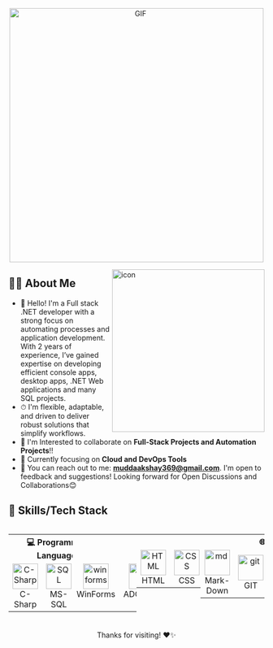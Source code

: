<p align="center">
  <img src="https://your-custom-gif-url.gif" alt="GIF" width="500"/>
</p>

<img src="https://techstack-generator.vercel.app/prettier-icon.svg" alt="icon" width="300" height="320" align="right"/>

## 👨‍💻 About Me

- 👋 Hello! I'm a Full stack .NET developer with a strong focus on automating processes and application development. With 2 years of experience, I’ve gained expertise on developing efficient console apps, desktop apps, .NET Web applications and many SQL projects.
- ⏱ I'm flexible, adaptable, and driven to deliver robust solutions that simplify workflows.
- 👯 I'm Interested to collaborate on **Full-Stack Projects and Automation Projects**!!
- 🌱 Currently focusing on **Cloud and DevOps Tools**
- 💬 You can reach out to me: **muddaakshay369@gmail.com**. I'm open to feedback and suggestions! Looking forward for Open Discussions and Collaborations😊

## 🚀 Skills/Tech Stack

<div style="display: flex; justify-content: space-between;">
<table>
  <!-- Programming Languages -->
  <tr>
    <th colspan="10">💻 Programming Languages</th>
  </tr>
  <tr>
    <td align="center">
      <img src="https://techstack-generator.vercel.app/csharp-icon.svg" alt="C-Sharp" width="50" height="50" />
      <br>C-Sharp
    </td>
    <td align="center">
      <img src="https://img.icons8.com/?size=100&id=laYYF3dV0Iew&format=png&color=000000" alt="SQL" width="50" height="50" />
      <br>MS-SQL
    </td>
    <td align="center">
      <img src="https://skillicons.dev/icons?i=go" alt="go" width="50" height="50" />
      <br>Go-Lang
    </td>
  </tr>
</table>
  
  <table height="160">
  <!-- Frameworks and Libraries -->
  <tr>
    <th colspan="10">🛠 Frameworks & Libraries</th>
  </tr>
  <tr>
    <td align="center">
      <img src="https://i.pinimg.com/originals/45/1c/3e/451c3e4fab9236c8166ba774b715bd2c.png" alt="winforms" width="50" height="50" />
      <br>WinForms
    </td>
    <td align="center">
      <img src="https://images.javatpoint.com/ado/images/ado-net-tutorial.jpg" width="50" height="50" alt="ado" />
      <br>ADO.NET
    </td>
    <td align="center">
      <img src="https://avatars.githubusercontent.com/u/83077457?v=4" width="50" height="50" alt="dapper" />
      <br>Dapper
    </td>
    <td align="center">
      <img src="https://codeopinion.com/wp-content/uploads/2017/10/Bitmap-MEDIUM_Entity-Framework-Core-Logo_2colors_Square_Boxed_RGB.png" alt="efcore" width="50" height="50" />
      <br>Entity Framework Core
    </td>
    <td align="center"  width="100">
      <img src="https://encrypted-tbn0.gstatic.com/images?q=tbn:ANd9GcTcz1M1tFjwgc0dfWA_Ci46k9QcIKJbiP_2S4EYsZ3gP8PMkDrXUZM8mOhjvlUbBQb-VCQ&usqp=CAU" 
        width="50" height="50" alt="webapi" />
      <br>Web API
    </td>
    <td align="center">
      <img src="https://user-images.githubusercontent.com/25181517/186711335-a3729606-5a78-4496-9a36-06efcc74f800.png" width="50" height="50" alt="swagger" />
      <br>Swagger
    </td>
    <td align="center">
      <img src="https://skillicons.dev/icons?i=dotnet" width="50" height="50" alt="core" />
      <br>ASP.NET Core
    </td>
    <td align="center">
      <img src="https://codeopinion.com/wp-content/uploads/2017/06/Bitmap-MEDIUM_ASP.NET-Core-MVC-Logo_2colors_Square_Boxed_RGB.png" width="50" height="50" alt="mvc" />
      <br>.NET Core MVC
    </td>
    <td align="center">
      <img src="https://upload.wikimedia.org/wikipedia/commons/d/d0/Blazor.png" width="50" height="50" alt="blazor" />
      <br>Blazor
    </td>
    <td align="center">
      <img src="https://skillicons.dev/icons?i=wasm" width="50" height="50" alt="wasm" />
      <br>Blazor WASM
    </td>
  </tr>
  </table>

  <table>
  <!-- Front-End -->
  <tr>
    <th colspan="10"> 🎨 Front-End</th>
  </tr>
  <tr>
    <td align="center" width="75" height="75">
      <img src="https://skillicons.dev/icons?i=html" width="50" height="50" alt="HTML" />
      <br>HTML
    </td>
    <td align="center" width="75" height="75">
      <img src="https://skillicons.dev/icons?i=css" alt="CSS" width="50" height="50" />
      <br>CSS
    </td>
    <td align="center" width="75" height="75">
      <img src="https://skillicons.dev/icons?i=bootstrap" width="50" height="50" alt="Bootstrap" />
      <br>Bootstrap
    </td>
    <td align="center" width="75" height="75">
      <img src="https://techstack-generator.vercel.app/sass-icon.svg" width="50" height="50" alt="Sas" />
      <br>SASS
    </td>
    <td align="center" width="75" height="75">
      <img src="https://techstack-generator.vercel.app/js-icon.svg" width="50" height="50" alt="Js" />
      <br>Javascript
    </td>
    <td align="center" width="75" height="75">
      <img src="https://skillicons.dev/icons?i=jquery" width="50" height="50" alt="jquery" />
      <br>JQuery
    </td>
    <td align="center" width="75" height="75">
      <img src="https://icon-library.com/images/ajax-icon/ajax-icon-7.jpg" width="50" height="50" alt="ajax" />
      <br>AJAX
    </td>
    <td align="center" width="75" height="75">
      <img src="https://techstack-generator.vercel.app/ts-icon.svg" width="50" height="50" alt="ts" />
      <br>Typescript
    </td>
    <td align="center" width="75" height="75">
      <img src="https://skillicons.dev/icons?i=angular" width="50" height="50" alt="Angular" />
      <br>Angular
    </td>
    <td align="center" width="75" height="75">
      <img src="https://techstack-generator.vercel.app/react-icon.svg" width="50" height="50" alt="react" />
      <br>React
    </td>
  </tr>
  </table>
  
  <table>
  <!-- Other Tools and Technologies -->
  <tr>
    <th colspan="10">🌐 Other Tools & Technologies</th>
  </tr>
  <tr>
    <td align="center" width="120" height="75">
      <img src="https://skillicons.dev/icons?i=markdown" width="50" height="50" alt="md" />
      <br>Mark-Down
    </td>
    <td align="center" width="75" height="75">
      <img src="https://skillicons.dev/icons?i=git" width="50" height="50" alt="git" />
      <br>GIT
    </td>
    <td align="center" width="75" height="75">
      <img src="https://skillicons.dev/icons?i=github" width="50" height="50" alt="github" />
      <br>GitHub
    </td>
    <td align="center" width="75" height="75">
      <img src="https://avatars.githubusercontent.com/u/84194169?v=4" width="50" height="50" alt="jwt" />
      <br>JWT
    </td>
    <td align="center" width="100" height="75">
      <img src="https://skillicons.dev/icons?i=postman" width="50" height="50" alt="postman" />
      <br>Post Man
    </td>
    <td align="center" width="75" height="75">
      <img src="https://techstack-generator.vercel.app/aws-icon.svg" width="50" height="50" alt="aws" />
      <br>AWS
    </td>
    <td align="center" width="75" height="75">
      <img src="https://skillicons.dev/icons?i=azure" width="50" height="50" alt="azure" />
      <br>Azure
    </td>
  </tr>
</table>
</div>

<p align="center">Thanks for visiting! ❤️✨</p>
